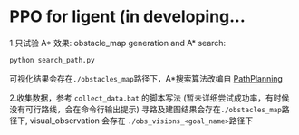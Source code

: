 # PPO for ligent (in developing... 

1.只试验 A* 效果: obstacle_map generation and A* search:
```sh
python search_path.py
```
可视化结果会存在`./obstacles_map`路径下，A*搜索算法改编自 [PathPlanning](https://github.com/zhm-real/PathPlanning)

2.收集数据，参考 `collect_data.bat` 的脚本写法 (暂未详细尝试成功率，有时候没有可行路线，会在命令行输出提示)
寻路及建图结果会存在`./obstacles_map`路径下, visual_observation 会存在 `./obs_visions_<goal_name>`路径下